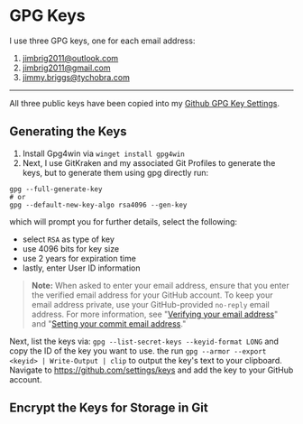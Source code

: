 # GPG Keys

I use three GPG keys, one for each email address:

1. jimbrig2011@outlook.com
2. jimbrig2011@gmail.com
3. jimmy.briggs@tychobra.com

***

All three public keys have been copied into my [Github GPG Key Settings](https://github.com/settings/keys).

## Generating the Keys

1. Install Gpg4win via `winget install gpg4win`
2. Next, I use GitKraken and my associated Git Profiles to generate the keys, but to generate them using gpg directly run:

```powerhsell
gpg --full-generate-key
# or
gpg --default-new-key-algo rsa4096 --gen-key
```

 which will prompt you for further details, select the following:

- select `RSA` as type of key
- use 4096 bits for key size
- use 2 years for expiration time
- lastly, enter User ID information

> **Note:** When asked to enter your email address, ensure that you enter the verified email address for your GitHub account. To keep your email address private, use your GitHub-provided `no-reply` email address. For more information, see "[Verifying your email address](https://docs.github.com/en/free-pro-team@latest/articles/verifying-your-email-address)" and "[Setting your commit email address](https://docs.github.com/en/free-pro-team@latest/articles/setting-your-commit-email-address)."

Next, list the keys via: `gpg --list-secret-keys --keyid-format LONG` and copy the ID of the key you want to use. the run `gpg --armor --export <keyid> | Write-Output | clip` to output the key's text to your clipboard. Navigate to <https://github.com/settings/keys> and add the key to your GitHub account.



## Encrypt the Keys for Storage in Git

